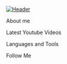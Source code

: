 [![Header](https://github.com/Myrza11/Myrza11/tree/main/asests/python.jpg)](https://www.youtube.com/channel/UCPYWhu0v-_e1m8QdZvrdUTg)

About me

Latest Youtube Videos

Languages and Tools

Follow Me